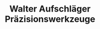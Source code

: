 ---
title: "Walter Aufschläger Präzisionswerkzeuge"
url: /deggendorf/walter-aufschlaeger-praezisionswerkzeuge/
shop: Eisenwaren
---